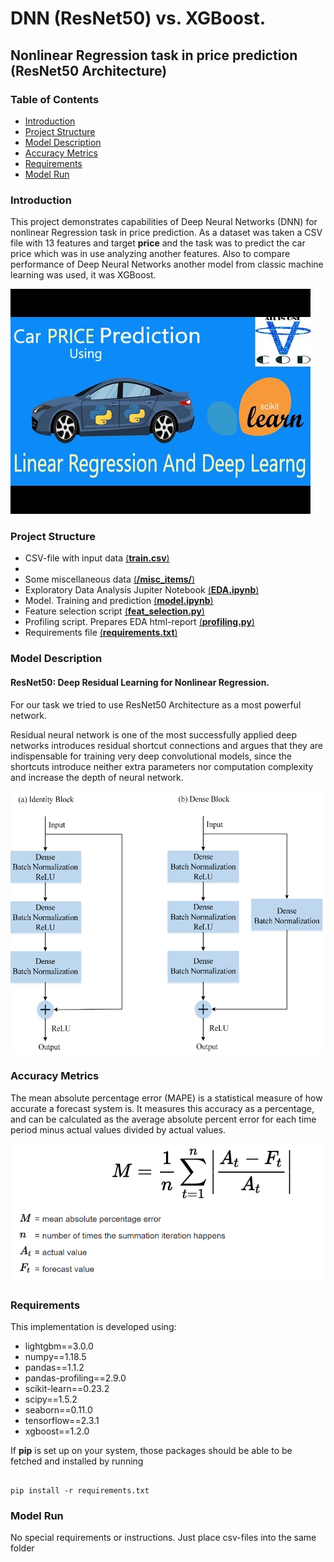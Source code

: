 # DNN (ResNet50) vs. XGBoost.
## Nonlinear Regression task in price prediction (ResNet50 Architecture)
### Table of Contents
* [Introduction](#Introduction)
* [Project Structure](#Project-Structure)
* [Model Description](#Model-Description)
* [Accuracy Metrics](#Accuracy-Metrics)
* [Requirements](#Requirements)
* [Model Run](#Model-Run)

### Introduction
This project demonstrates capabilities of Deep Neural Networks (DNN) for nonlinear Regression task in price prediction. As a dataset was taken a CSV file with 13 features and target **price** and the task was to predict the car price which was in use analyzing another features. Also to compare performance of Deep Neural Networks another model from classic machine learning was used, it was XGBoost.

![DNN](https://github.com/Kochurovskyi/Deep_Neural_Network_Projects/blob/main/DNN%20(ResNet50)%20vs.%20XGBoost/misc_items/hqdefault.jpg)

### Project Structure
* CSV-file with input data [(**train.csv**)](https://github.com/Kochurovskyi/Deep_Neural_Network_Projects/blob/main/DNN%20(ResNet50)%20vs.%20XGBoost/train.csv)
* 
* Some miscellaneous data  [(**/misc_items/**)](https://github.com/Kochurovskyi/Deep_Neural_Network_Projects/tree/main/DNN%20(ResNet50)%20vs.%20XGBoost/misc_items)
* Exploratory Data Analysis Jupiter Notebook [(**EDA.ipynb**)](https://github.com/Kochurovskyi/Deep_Neural_Network_Projects/blob/main/DNN%20(ResNet50)%20vs.%20XGBoost/EDA.ipynb)
* Model. Training and prediction [(**model.ipynb**)](https://github.com/Kochurovskyi/Deep_Neural_Network_Projects/blob/main/DNN%20(ResNet50)%20vs.%20XGBoost/model.ipynb)
* Feature selection script [(**feat_selection.py**)](https://github.com/Kochurovskyi/Deep_Neural_Network_Projects/blob/main/UNet(semantic%20segmentation)/Predict_masks.py)
* Profiling script. Prepares EDA html-report [(**profiling.py**)](https://github.com/Kochurovskyi/Deep_Neural_Network_Projects/blob/main/DNN%20(ResNet50)%20vs.%20XGBoost/profiling.py)
* Requirements file [(**requirements.txt**)](https://github.com/Kochurovskyi/Deep_Neural_Network_Projects/tree/main/DNN%20(ResNet50)%20vs.%20XGBoost)



### Model Description
#### ResNet50: Deep Residual Learning for Nonlinear Regression.
For our task we tried to use ResNet50 Architecture as a most powerful network.

Residual neural network is one of the most successfully applied deep networks  introduces residual shortcut connections and argues that they are indispensable for training very deep convolutional models, since the shortcuts introduce neither extra parameters nor computation complexity and increase the depth of neural network. 


![ResNet Arhc](https://github.com/Kochurovskyi/Deep_Neural_Network_Projects/blob/main/DNN%20(ResNet50)%20vs.%20XGBoost/misc_items/resnet.png)

### Accuracy Metrics
The mean absolute percentage error (MAPE) is a statistical measure of how accurate a forecast system is. It measures this accuracy as a percentage, and can be calculated as the average absolute percent error for each time period minus actual values divided by actual values.

![MAPE](https://github.com/Kochurovskyi/Deep_Neural_Network_Projects/blob/main/DNN%20(ResNet50)%20vs.%20XGBoost/misc_items/MAPE.png)


### Requirements 
This implementation is developed using:
* lightgbm==3.0.0
* numpy==1.18.5
* pandas==1.1.2
* pandas-profiling==2.9.0
* scikit-learn==0.23.2
* scipy==1.5.2
* seaborn==0.11.0
* tensorflow==2.3.1
* xgboost==1.2.0

If **pip** is set up on your system, those packages should be able to be fetched and installed by running

<pre><code>
pip install -r requirements.txt
</code></pre>

### Model Run
No special requirements or instructions. Just place csv-files into the same folder


